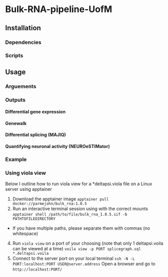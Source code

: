 # Bulk-RNA-pipeline-UofM

## Installation
### Dependencies


### Scripts


## Usage

### Arguements

### Outputs
#### Differential gene expression

#### Genewalk

#### Differential splicing (MAJIQ)

#### Quantifying neuronal activity (NEUROeSTIMator)

### Example

### Using viola view

Below I outline how to run viola view for a *deltapsi.viola file on a Linux server using apptainer

1. Download the apptainer image `apptainer pull docker://parmejohn/bulk_rna:1.0.5`
2. Run an interactive terminal session using with the correct mounts `apptainer shell /path/to/file/bulk_rna_1.0.5.sif -b PATHTOFILEDIRECTORY`
  - If you have multiple paths, please separate them with commas (no whitespace)
4. Run `viola view` on a port of your choosing (note that only 1 deltapsi.voila can be viewed at a time)
`voila view -p PORT splicegraph.sql *.deltapsi.voila`
5. Connect to the server port on your local terminal `ssh -N -L PORT:localhost:PORT USER@server.address`
Open a browser and go to `http://localhost:PORT/`
